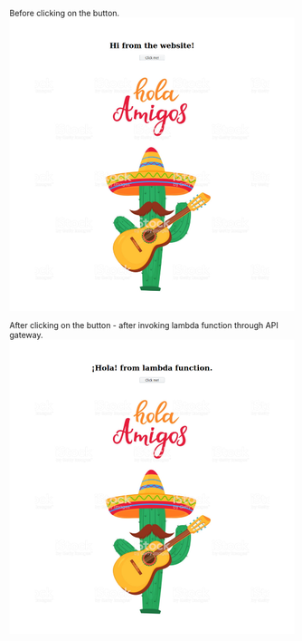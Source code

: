 Before clicking on the button.
![Image of Yaktocat](before.png)

After clicking on the button - after invoking lambda function through API gateway.
![Image of Yaktocat](after.png)
